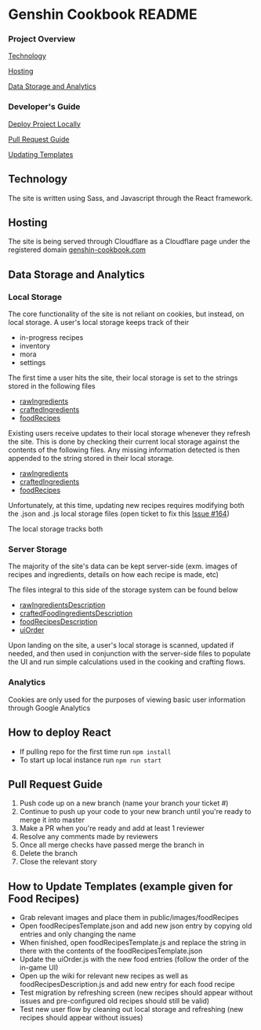 # Genshin Cookbook README

### Project Overview 
[Technology](#technology)

[Hosting](#hosting)

[Data Storage and Analytics](#data-storage-and-analytics)

### Developer's Guide 
[Deploy Project Locally](#how-to-deploy-react)

[Pull Request Guide](#pull-request-guide)

[Updating Templates](#how-to-update-templates-example-given-for-food-recipes)

<a name="technology"></a>
## Technology
The site is written using Sass, and Javascript through the React framework. 

<a name="hosting"></a>
## Hosting 
The site is being served through Cloudflare as a Cloudflare page under the registered domain [genshin-cookbook.com](https://genshin-cookbook.com)

<a name="data-storage-and-analytics"></a>
## Data Storage and Analytics

### Local Storage
The core functionality of the site is not reliant on cookies, but instead, on local storage. A user's local storage keeps
track of their
- in-progress recipes
- inventory
- mora 
- settings

The first time a user hits the site, their local storage is set to the strings stored in the following files
- [rawIngredients](https://github.com/AmandaBoo/Project-Not-Boba/blob/master/src/storage/localStorageTemplates/jsTemplates/rawIngredientsTemplate.js)
- [craftedIngredients](https://github.com/AmandaBoo/Project-Not-Boba/blob/master/src/storage/localStorageTemplates/jsTemplates/craftedFoodIngredientsTemplate.js)
- [foodRecipes](https://github.com/AmandaBoo/Project-Not-Boba/blob/master/src/storage/localStorageTemplates/jsTemplates/foodRecipesTemplate.js)

Existing users receive updates to their local storage whenever they refresh the site. 
This is done by checking their current local storage against the contents of the following files. Any missing information
detected is then appended to the string stored in their local storage.
- [rawIngredients](https://github.com/AmandaBoo/Project-Not-Boba/blob/master/src/storage/localStorageTemplates/jsonTemplates/rawIngredientsTemplate.json)
- [craftedIngredients](https://github.com/AmandaBoo/Project-Not-Boba/blob/master/src/storage/localStorageTemplates/jsonTemplates/craftedFoodIngredientsTemplate.json)
- [foodRecipes](https://github.com/AmandaBoo/Project-Not-Boba/blob/master/src/storage/localStorageTemplates/jsonTemplates/foodRecipesTemplate.json)

Unfortunately, at this time, updating new recipes requires modifying both the .json and .js local storage files (open ticket to fix this [Issue #164](https://github.com/AmandaBoo/Project-Not-Boba/issues/164))

The local storage tracks both
### Server Storage
The majority of the site's data can be kept server-side (exm. images of recipes and ingredients, details on how each recipe is made, etc)

The files integral to this side of the storage system can be found below
- [rawIngredientsDescription](https://github.com/AmandaBoo/Project-Not-Boba/blob/master/src/storage/serverSideStorageTemplates/rawIngredientsDescription.js)
- [craftedFoodIngredientsDescription](https://github.com/AmandaBoo/Project-Not-Boba/blob/master/src/storage/serverSideStorageTemplates/craftedFoodIngredientsDescription.js)
- [foodRecipesDescription](https://github.com/AmandaBoo/Project-Not-Boba/blob/master/src/storage/serverSideStorageTemplates/foodRecipesDescription.js)
- [uiOrder](https://github.com/AmandaBoo/Project-Not-Boba/blob/master/src/storage/uiOrder.js)

Upon landing on the site, a user's local storage is scanned, updated if needed, and then used in conjunction with the server-side files to populate the UI
 and run simple calculations used in the cooking and crafting flows. 

### Analytics
Cookies are only used for the purposes of viewing basic user information through Google Analytics

<a name="how-to-deploy-react"></a>
## How to deploy React
- If pulling repo for the first time run ```npm install```
- To start up local instance run ```npm run start```

<a name="pull-request-guide"></a>
## Pull Request Guide
1. Push code up on a new branch (name your branch your ticket #)
2. Continue to push up your code to your new branch until you're ready to merge it into master
3. Make a PR when you're ready and add at least 1 reviewer
4. Resolve any comments made by reviewers
5. Once all merge checks have passed merge the branch in
6. Delete the branch
7. Close the relevant story

<a name="how-to-update-templates-example-given-for-food-recipes"></a>
## How to Update Templates (example given for Food Recipes)
- Grab relevant images and place them in public/images/foodRecipes
- Open foodRecipesTemplate.json and add new json entry by copying old entries and only changing the name
- When finished, open foodRecipesTemplate.js and replace the string in there with the contents of the foodRecipesTemplate.json
- Update the uiOrder.js with the new food entries (follow the order of the in-game UI)
- Open up the wiki for relevant new recipes as well as foodRecipesDescription.js and add new entry for each food recipe
- Test migration by refreshing screen (new recipes should appear without issues and pre-configured old recipes should still be valid)
- Test new user flow by cleaning out local storage and refreshing (new recipes should appear without issues)
